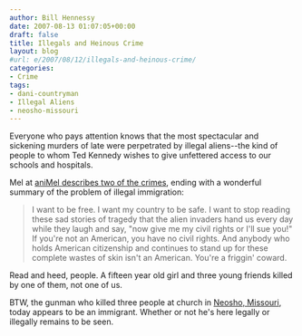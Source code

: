 ```yaml
---
author: Bill Hennessy
date: 2007-08-13 01:07:05+00:00
draft: false
title: Illegals and Heinous Crime
layout: blog
#url: e/2007/08/12/illegals-and-heinous-crime/
categories:
- Crime
tags:
- dani-countryman
- Illegal Aliens
- neosho-missouri
---
```


Everyone who pays attention knows that the most spectacular and sickening murders of late were perpetrated by illegal aliens--the kind of people to whom Ted Kennedy wishes to give unfettered access to our schools and hospitals.

Mel at [aniMel describes two of the crimes](https://blog.myspace.com/index.cfm?fuseaction=blog.view&friendID=21012024&blogID=298144977), ending with a wonderful summary of the problem of illegal immigration:



> I want to be free.  I want my country to be safe.  I want to stop reading these sad stories of tragedy that the alien invaders hand us every day while they laugh and say, "now give me my civil rights or I'll sue you!"  If you're not an American, you have no civil rights.  And anybody who holds American citizenship and continues to stand up for these complete wastes of skin isn't an American.  You're a friggin' coward.



Read and heed, people.  A fifteen year old girl and three young friends killed by one of them, not one of us.

BTW, the gunman who killed three people at church in [Neosho, Missouri](https://www.foxnews.com/story/0,2933,293034,00.html), today appears to be an immigrant. Whether or not he's here legally or illegally remains to be seen. 
